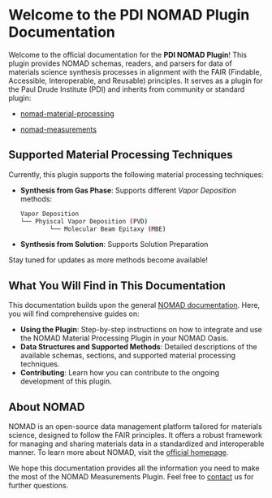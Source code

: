 # Welcome to the PDI NOMAD Plugin Documentation

Welcome to the official documentation for the **PDI NOMAD Plugin**! This plugin provides NOMAD schemas, readers, and parsers for data of materials science synthesis processes in alignment with the FAIR (Findable, Accessible, Interoperable, and Reusable) principles. It serves as a plugin for the Paul Drude Institute (PDI) and inherits from community or standard plugin:

- [nomad-material-processing](https://github.com/FAIRmat-NFDI/nomad-material-processing)

- [nomad-measurements](https://github.com/FAIRmat-NFDI/nomad-measurements)

## Supported Material Processing Techniques

Currently, this plugin supports the following material processing techniques:

- **Synthesis from Gas Phase**:
  Supports different *Vapor Deposition* methods:

  ```bash
  Vapor Deposition
  └── Phyiscal Vapor Deposition (PVD)
          └── Molecular Beam Epitaxy (MBE)

  ```

- **Synthesis from Solution**:
  Supports Solution Preparation

Stay tuned for updates as more methods become available!

## What You Will Find in This Documentation

This documentation builds upon the general [NOMAD documentation](https://nomad-lab.eu/prod/v1/staging/docs/explanation/data.html). Here, you will find comprehensive guides on:

- **Using the Plugin**: Step-by-step instructions on how to integrate and use the NOMAD Material Processing Plugin in your NOMAD Oasis.
- **Data Structures and Supported Methods**: Detailed descriptions of the available schemas, sections, and supported material processing techniques.
- **Contributing**: Learn how you can contribute to the ongoing development of this plugin.

## About NOMAD

NOMAD is an open-source data management platform tailored for materials science, designed to follow the FAIR principles. It offers a robust framework for managing and sharing materials data in a standardized and interoperable manner. To learn more about NOMAD, visit the [official homepage](https://nomad-lab.eu).


We hope this documentation provides all the information you need to make the most of the NOMAD Measurements Plugin. Feel free to [contact](contact.md) us for further questions.

